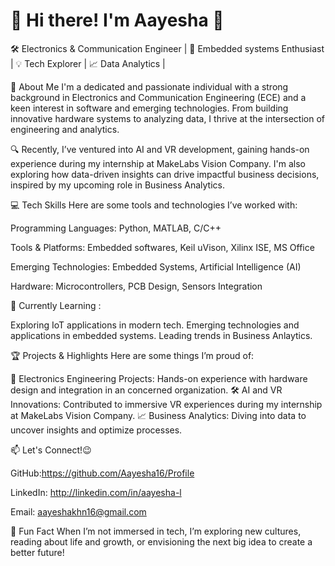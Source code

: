 # 🌟 **Hi there! I'm Aayesha** 👋
🛠️ Electronics & Communication Engineer | 🤖 Embedded systems Enthusiast | 💡 Tech Explorer | 📈 Data Analytics |

🚀 About Me
I'm a dedicated and passionate individual with a strong background in Electronics and Communication Engineering (ECE) and a keen interest in software and emerging technologies. From building innovative hardware systems to analyzing data, I thrive at the intersection of engineering and analytics.

🔍 Recently, I’ve ventured into AI and VR development, gaining hands-on experience during my internship at MakeLabs Vision Company. I'm also exploring how data-driven insights can drive impactful business decisions, inspired by my upcoming role in Business Analytics.

💻 Tech Skills
Here are some tools and technologies I’ve worked with:

Programming Languages: Python, MATLAB, C/C++ 

Tools & Platforms: Embedded softwares, Keil uVison, Xilinx ISE, MS Office 

Emerging Technologies: Embedded Systems, Artificial Intelligence (AI)

Hardware: Microcontrollers, PCB Design, Sensors Integration


🌱 Currently Learning :

Exploring IoT applications in modern tech.
Emerging technologies and applications in embedded systems. 
Leading trends in Business Anlaytics.

🏆 Projects & Highlights
Here are some things I’m proud of:

🔧 Electronics Engineering Projects: Hands-on experience with hardware design and integration in an concerned organization.
🛠️ AI and VR Innovations: Contributed to immersive VR experiences during my internship at MakeLabs Vision Company.
📈 Business Analytics: Diving into data to uncover insights and optimize processes.

📫 Let's Connect!😉

GitHub:https://github.com/Aayesha16/Profile

LinkedIn: http://linkedin.com/in/aayesha-l

Email: aayeshakhn16@gmail.com

🌟 Fun Fact
When I’m not immersed in tech, I’m exploring new cultures, reading about life and growth, or envisioning the next big idea to create a better future!

